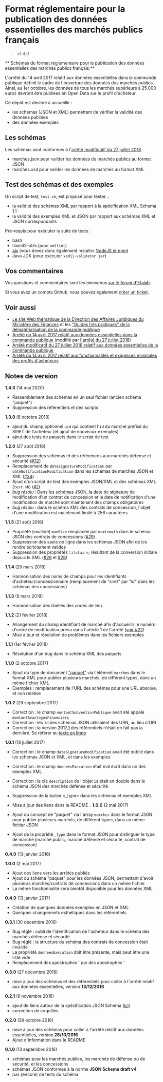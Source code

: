 # Format réglementaire pour la publication des données essentielles des marchés publics français

> v1.4.0

** Schémas du format réglementaire pour la publication des données essentielles des marchés publics français.**

L'arrêté du 14 avril 2017 relatif aux données essentielles dans la commande publique définit le cadre de l'ouverture des données des marchés publics. Ainsi, au 1er octobre, les données de tous les marchés supérieurs à 25 000 euros devront être publiées en Open Data sur le profil d'acheteur.

Ce dépôt est destiné à accueillir :

- les schémas (JSON et XML) permettant de vérifier la validité des données publiées
- des données exemples

## Les schémas

Les schémas sont conformes à l'[arrêté modificatif du 27 juillet 2018](https://www.legifrance.gouv.fr/affichTexte.do?cidTexte=JORFTEXT000037282994&dateTexte=&categorieLien=id).

- marches.json pour valider les données de marchés publics au format JSON
- marches.xsd pour valider les données de marchés au format XML

## Test des schémas et des exemples

Un script de test, `test.sh`, est proposé pour tester...

- la validité des schémas XML par rapport à la spécification XML Schema 1.1
- la validité des exemples XML et JSON par rapport aux schémas XML et JSON correspondants

Pré-requis pour exécuter la suite de tests :

- bash
- libxml2-utils (pour `xmllint`)
- [ajv](https://www.npmjs.com/package/ajv-cli) (vous devez donc également installer [NodeJS et npm](https://nodejs.org/fr/))
- Java JDK (pour exécuter `xsd11-validator.jar`)

## Vos commentaires

Vos questions et commentaires sont les bienvenus [sur le forum d'Etalab](https://forum.etalab.gouv.fr/t/schemas-de-validation-des-donnees-essentielles-des-marches-publics/3141).

Si vous avez un compte Github, vous pouvez également [créer un ticket](https://github.com/139bercy/format-commande-publique/issues/new).

## Voir aussi

- [Le site Web thématique de la Direction des Affaires Juridiques du Ministère des Finances](https://www.economie.gouv.fr/daj/ouverture-des-donnees-commande-publique) et les ["Guides très pratiques" de la dématérialisation de la commande publique](https://www.economie.gouv.fr/daj/guide-tres-pratique-pour-accompagner-acheteurs-et-entreprises-sur-dematerialisation-des-marches)
- [Arrêté du 14 avril 2017 relatif aux données essentielles dans la commande publique](https://www.legifrance.gouv.fr/affichTexte.do?cidTexte=JORFTEXT000034492587&dateTexte=&categorieLien=id) (modifié par [l'arrêté du 27 juillet 2018](https://www.legifrance.gouv.fr/affichTexte.do?cidTexte=JORFTEXT000037282994&dateTexte=&categorieLien=id))
- [Arrêté modificatif du 27 juillet 2018 relatif aux données essentielles de la commande publique](https://www.legifrance.gouv.fr/affichTexte.do?cidTexte=JORFTEXT000037282994&dateTexte=&categorieLien=id)
- [Arrêté du 14 avril 2017 relatif aux fonctionnalités et exigences minimales des profils d'acheteurs](https://www.legifrance.gouv.fr/affichTexte.do;jsessionid=00B73A5DA9B3A710ABD6B312CD109476.tpdila16v_3?cidTexte=JORFTEXT000034492557&dateTexte=&oldAction=rechJO&categorieLien=id&idJO=JORFCONT000034491769)


## Notes de version

**1.4.0** (14 mai 2020)

- Rassemblement des schémas en un seul fichier (ancien schéma "paquet")
- Suppression des référentiels et des scripts

**1.3.0** (8 octobre 2018)

- ajout du champ optionnel `uid` qui contient l'`id` du marché préfixé du SIRET de l'acheteur (et ajout de nouveaux exemples)
- ajout des tests de paquets dans le script de test

**1.2.0** (27 août 2018)

- Suppression des schémas et des références aux marchés défense et sécurité ([#32](https://github.com/139bercy/format-commande-publique/issues/32))
- Remplacement de `dateSignatureModification` par `dateNotificationModification` dans les schémas de marchés JSON et XML ([#34](https://github.com/139bercy/format-commande-publique/issues/34))
- Ajout d'un script de test des exemples JSON/XML et des schémas XML (`test.sh`) ([#2](https://github.com/139bercy/format-commande-publique/issues/2))
- *bug résolu* : Dans les schémas JSON, la date de signature de modification d'un contrat de concession et la date de notification d'une modification de marché sont maintenant des champs obligatoires
- *bug résolu* : dans le schéma XML des contrats de concession, l'objet d'une modification est maintenant limité à 256 caractères

**1.1.5** (21 août 2018)

- Propriété (invalide) `maxSize` remplacée par `maxLength` dans le schéma JSON des contrats de concessions ([#29](https://github.com/139bercy/format-commande-publique/issues/29))
- Suppression des sauts de ligne dans les schémas JSON afin de les rendre scrictement valides
- Suppression des propriétés `titulaire`, résultant de la conversion initiale depuis le XML ([#26](https://github.com/139bercy/format-commande-publique/issues/26) et [#28](https://github.com/139bercy/format-commande-publique/issues/28))

**1.1.4** (20 mars 2018)

- Harmonisation des noms de champs pour les identifiants d'acheteur/concessionnaire (remplacement de "siret" par "id" dans les schémas des concessions)


**1.1.3** (9 mars 2018)

- Harmonisation des libellés des codes de lieu

**1.1.2** (21 février 2018)

- Allongement du champ identifiant de marché afin d'accueillir le numéro d'ordre de modification prévu dans l'article 1 de l'arrêté ([voir #22](/139bercy/format-commande-publique/issues/22))
- Mise à jour et résolution de problèmes dans les fichiers exemples

**1.1.1** (1er février 2018)

- Résolution d'un bug dans le schéma XML des paquets

**1.1.0** (2 octobre 2017)

- Ajout du type de document ["paquet"](https://github.com/139bercy/format-commande-publique/tree/master/exemples/xml) via l'élément `marches` dans le format XML pour publier plusieurs marchés, de différent types, dans un même fichier XML
- Exemples : remplacement de l'URL des schémas pour une URL absolue, et non relative

**1.0.2** (29 septembre 2017)

- Correction : le champ `montantSubventionPublique` avait été appelé `montantAvantagesFinanciers`
- Correction : les `ìd` des schémas JSON utilisaient des URN, au lieu d'URI
- Correction : la version 2017_1 des référentiels n'était en fait pas la dernière. Se référer au [texte en ligne](https://www.legifrance.gouv.fr/affichTexte.do?$)

**1.0.1** (18 juillet 2017)

- Correction : le champ `dateSignatureModification` avait été oublié dans les schémas JSON et XML, et dans les exemples
- Correction : le champ `donneesExecution` était mal écrit dans un des exemples XML
- Correction : la clé `description` de l'objet `id` était en double dans le schéma JSON des marchés défense et sécurité
- Suppression de la balise \<\_type> dans les schémas et exemples XML
- Mise à jour des liens dans le README
_
**1.0.0** (2 mai 2017)

- Ajout du concept de "paquet" via l'array `marches` dans le format JSON pour publier plusieurs marchés, de différent types, dans un même fichier JSON
- Ajout de la propriété `_type` dans le format JSON pour distinguer le type de marché (marché public, marché défense et sécurité, contrat de concession)

**0.4.0** (13 janvier 2016)

**1.0.0** (2 mai 2017)

- Ajout des liens vers les arrêtés publiés
- Ajout du schéma "paquet" pour les données JSON, permettant d'avoir plusieurs marchés/contrats de concessions dans un même fichier.
- La même fonctionnalité sera bientôt disponible pour les données XML

**0.4.0** (13 janvier 2017)

- Création de quelques données exemples en JSON et XML
- Quelques changements esthétiques dans les référentiels

**0.3.1** (30 décembre 2016)

- Bug réglé : oubli de l'identification de l'acheteur dans le schéma des marchés défense et sécurité
- Bug réglé : la structure du schéma des contrats de concession était invalide
- La propriété `donneesExecution` doit être présente, mais peut être une liste vide
- Remplacement des apostrophes ’ par des apostrophes '

**0.3.0** (27 décembre 2016)

- mise à jour des schémas et des référentiels pour coller à l'arrêté relatif aux données essentielles, version **13/12/2016**

**0.2.1** (9 novembre 2016)

- ajout de liens autour de la spécification JSON Schema ([ici](https://github.com/139bercy/format-commande-publique/tree/master/json-schema))
- correction de coquilles

**0.2.0** (28 octobre 2016)

- mise à jour des schémas pour coller à l'arrêté relatif aux données essentielles, version **28/10/2016**
- Ajout d'information dans le README

**0.1.0** (13 septembre 2016)

- schémas pour les marchés publics, les marchés de défense ou de sécurité, et les concessions
- schémas JSON conformes à la norme **JSON Schema draft v4**
- pas (encore) de tests du schéma
